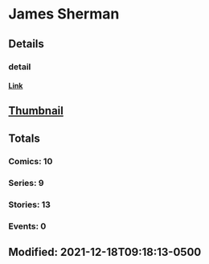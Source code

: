 # James  Sherman 
## Details
### detail
#### [Link](http://marvel.com/comics/creators/13095/james_sherman?utm_campaign=apiRef&utm_source=225578a89fc76f3d20fbffda5d17a88d)
## [Thumbnail](http://i.annihil.us/u/prod/marvel/i/mg/b/40/image_not_available.jpg)
## Totals
### Comics: 10
### Series: 9
### Stories: 13
### Events: 0
## Modified: 2021-12-18T09:18:13-0500
